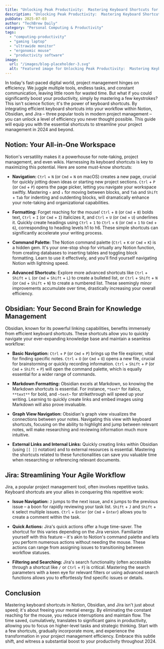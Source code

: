 ```yaml
---
title: "Unlocking Peak Productivity:  Mastering Keyboard Shortcuts for Notion, Obsidian, & Jira for Seamless Project Management in 2024"
description: "Unlocking Peak Productivity:  Mastering Keyboard Shortcuts for Notion, Obsidian, & Jira for Seamless Project Management in 2024"
pubDate: 2025-07-03
author: "TechBrew Daily"
category: "Personal Computing & Productivity"
tags:
  - "computing-productivity"
  - "gaming laptop"
  - "ultrawide monitor"
  - "ergonomic mouse"
  - "productivity software"
image:
  url: "/images/blog-placeholder-3.svg"
  alt: "Featured image for Unlocking Peak Productivity:  Mastering Keyboard Shortcuts for Notion, Obsidian, & Jira for Seamless Project Management in 2024"
---
```


In today's fast-paced digital world, project management hinges on efficiency.  We juggle multiple tools, endless tasks, and constant communication, leaving little room for wasted time.  But what if you could significantly boost your productivity, simply by mastering a few keystrokes?  This isn't science fiction; it's the power of keyboard shortcuts.  By integrating efficient keyboard shortcuts into your workflow within Notion, Obsidian, and Jira – three popular tools in modern project management – you can unlock a level of efficiency you never thought possible.  This guide will equip you with the essential shortcuts to streamline your project management in 2024 and beyond.

## Notion: Your All-in-One Workspace

Notion's versatility makes it a powerhouse for note-taking, project management, and even wikis.  Harnessing its keyboard shortcuts is key to maximizing this potential.  Here are some must-know shortcuts:

* **Navigation:** `Ctrl` + `N` (or `Cmd` + `N` on macOS) creates a new page, crucial for quickly jotting down ideas or starting new project sections. `Ctrl` + `P` (or `Cmd` + `P`) opens the page picker, letting you navigate your workspace swiftly.  Mastering `↑` and `↓` for moving between blocks, and `Tab` and `Shift` + `Tab` for indenting and outdenting blocks, will dramatically enhance your note-taking and organizational capabilities.

* **Formatting:** Forget reaching for the mouse! `Ctrl` + `B` (or `Cmd` + `B`) bolds text, `Ctrl` + `I` (or `Cmd` + `I`) italicizes it, and `Ctrl` + `U` (or `Cmd` + `U`) underlines it.  Quickly create headings using `Ctrl` + `1` to `Ctrl` + `6` (or `Cmd` + `1` to `Cmd` + `6`), corresponding to heading levels h1 to h6.  These simple shortcuts can significantly accelerate your writing process.

* **Command Palette:** The Notion command palette (`Ctrl` + `K` or `Cmd` + `K`) is a hidden gem.  It's your one-stop shop for virtually any Notion function, from creating databases to inserting tables and toggling block formatting.  Learn to use it effectively, and you'll find yourself navigating Notion with lightning speed.

* **Advanced Shortcuts:**  Explore more advanced shortcuts like `Ctrl` + `Shift` + `L` (or `Cmd` + `Shift` + `L`) to create a bulleted list, or `Ctrl` + `Shift` + `N` (or `Cmd` + `Shift` + `N`) to create a numbered list. These seemingly minor improvements accumulate over time, drastically increasing your overall efficiency.

## Obsidian: Your Second Brain for Knowledge Management

Obsidian, known for its powerful linking capabilities, benefits immensely from efficient keyboard shortcuts.  These shortcuts allow you to quickly navigate your ever-expanding knowledge base and maintain a seamless workflow:

* **Basic Navigation:**  `Ctrl` + `P` (or `Cmd` + `P`) brings up the file explorer, vital for finding specific notes.  `Ctrl` + `O` (or `Cmd` + `O`) opens a new file, crucial for brainstorming or quickly recording information.  `Ctrl` + `Shift` + `P` (or `Cmd` + `Shift` + `P`) will open the command palette, which is equally essential for a wider range of commands.

* **Markdown Formatting:**  Obsidian excels at Markdown, so knowing the Markdown shortcuts is essential.  For instance, `*text*` for italics, `**text**` for bold, and `~text~` for strikethrough will speed up your writing. Learning to quickly create links and embed images using Markdown will also prove invaluable.

* **Graph View Navigation:** Obsidian's graph view visualizes the connections between your notes.  Navigating this view with keyboard shortcuts, focusing on the ability to highlight and jump between relevant notes, will make researching and reviewing information much more intuitive.


* **External Links and Internal Links:**  Quickly creating links within Obsidian (using `[[ ]]` notation) and to external resources is essential. Mastering the shortcuts related to these functionalities can save you valuable time when researching or referencing relevant documents.


## Jira: Streamlining Your Agile Workflow

Jira, a popular project management tool, often involves repetitive tasks.  Keyboard shortcuts are your allies in conquering this repetitive work:

* **Issue Navigation:** `J` jumps to the next issue, and `K` jumps to the previous issue – a boon for rapidly reviewing your task list.  `Shift` + `J` and `Shift` + `K` select multiple issues.  `Ctrl` + `Enter` (or `Cmd` + `Enter`) allows you to create a comment within the task.

* **Quick Actions:** Jira's quick actions offer a huge time-saver.  The shortcut for this varies depending on the Jira version.  Familiarize yourself with this feature – it's akin to Notion's command palette and lets you perform numerous actions without needing the mouse.  These actions can range from assigning issues to transitioning between workflow statuses.

* **Filtering and Searching:**  Jira's search functionality (often accessible through a shortcut like `/` or `Ctrl` + `F`) is critical.  Mastering the search parameters with a keen eye for relevant filters or using advanced search functions allows you to effortlessly find specific issues or details.

## Conclusion

Mastering keyboard shortcuts in Notion, Obsidian, and Jira isn't just about speed; it's about freeing your mental energy.  By eliminating the constant reaching for the mouse, you reduce interruptions and maintain flow.  The time saved, cumulatively, translates to significant gains in productivity, allowing you to focus on higher-level tasks and strategic thinking.   Start with a few shortcuts, gradually incorporate more, and experience the transformation in your project management efficiency.  Embrace this subtle shift, and witness a substantial boost to your productivity throughout 2024.